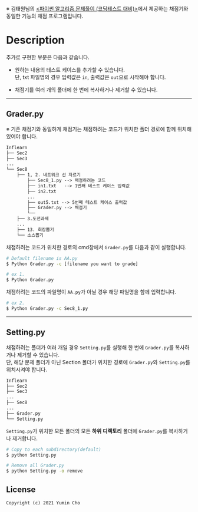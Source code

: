 
※ 김태원님의 [<파이썬 알고리즘 문제풀이 (코딩테스트 대비)>](https://www.inflearn.com/course/%ED%8C%8C%EC%9D%B4%EC%8D%AC-%EC%95%8C%EA%B3%A0%EB%A6%AC%EC%A6%98-%EB%AC%B8%EC%A0%9C%ED%92%80%EC%9D%B4-%EC%BD%94%EB%94%A9%ED%85%8C%EC%8A%A4%ED%8A%B8)에서 제공하는 채점기와 동일한 기능의 채점 프로그램입니다. <br>


# Description
추가로 구현한 부분은 다음과 같습니다. 
- 원하는 내용의 테스트 케이스를 추가할 수 있습니다. <br>
단, txt 파일명의 경우 입력값은 `in`, 출력값은 `out`으로 시작해야 합니다.

- 채점기를 여러 개의 폴더에 한 번에 복사하거나 제거할 수 있습니다. <br>

---

## Grader.py
※ 기존 채점기와 동일하게 채점기는 채점하려는 코드가 위치한 폴더 경로에 함께 위치해 있어야 합니다. 

```md
Inflearn
├── Sec2
├── Sec3
...
└── Sec8
    ├── 1, 2. 네트워크 선 자르기
        ├── Sec8_1.py --> 채점하려는 코드
        ├── in1.txt   --> 1번째 테스트 케이스 입력값
        ├── in2.txt
        ...
        ├── out5.txt --> 5번째 테스트 케이스 출력값
        ├── Grader.py --> 채점기
        └──
    ├── 3.도전과제
    ...
    ├── 13. 회장뽑기
    └── 소스뽑기
```

채점하려는 코드가 위치한 경로의 cmd창에서 `Grader.py`를 다음과 같이 실행합니다.

```bash
# Default filename is AA.py
$ Python Grader.py -c [filename you want to grade] 

# ex 1. 
$ Python Grader.py 
```

채점하려는 코드의 파일명이 `AA.py`가 아닐 경우 해당 파일명을 함께 입력합니다.
```bash
# ex 2. 
$ Python Grader.py -c Sec8_1.py
```

---

## Setting.py
채점하려는 폴더가 여러 개일 경우 `Setting.py`를 실행해 한 번에 `Grader.py`를 복사하거나 제거할 수 있습니다. <br>
단, 해당 문제 폴더가 아닌 Section 폴더가 위치한 경로에 `Grader.py`와 `Setting.py`를 위치시켜야 합니다.

```md
Inflearn
├── Sec2
├── Sec3
...
├── Sec8
...
├── Grader.py
└── Setting.py 

```

`Setting.py`가 위치한 모든 폴더의 모든 **하위 디렉토리** 폴더에 `Grader.py`를 복사하거나 제거합니다.

```bash
# Copy to each subdirectory(default)
$ python Setting.py

# Remove all Grader.py 
$ python Setting.py -o remove
```

## License
```
Copyright (c) 2021 Yumin Cho
```
